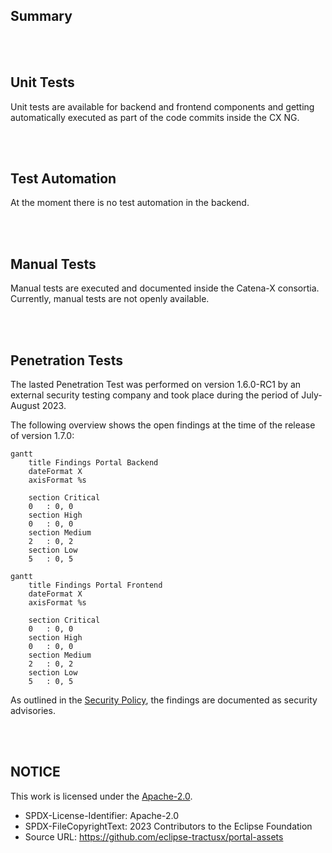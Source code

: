 ## Summary

<br>
<br>

## Unit Tests

Unit tests are available for backend and frontend components and getting automatically executed as part of the code commits inside the CX NG.

<br>
<br>

## Test Automation

At the moment there is no test automation in the backend.

<br>
<br>

## Manual Tests

Manual tests are executed and documented inside the Catena-X consortia. Currently, manual tests are not openly available.

<br>
<br>

## Penetration Tests

The lasted Penetration Test was performed on version 1.6.0-RC1 by an external security testing company and took place during the period of July-August 2023.

The following overview shows the open findings at the time of the release of version 1.7.0:

```mermaid
gantt
    title Findings Portal Backend
    dateFormat X
    axisFormat %s

    section Critical
    0   : 0, 0
    section High
    0   : 0, 0
    section Medium
    2   : 0, 2
    section Low
    5   : 0, 5

```

```mermaid
gantt
    title Findings Portal Frontend
    dateFormat X
    axisFormat %s

    section Critical
    0   : 0, 0
    section High
    0   : 0, 0
    section Medium
    2   : 0, 2
    section Low
    5   : 0, 5

```

As outlined in the [Security Policy](/SECURITY.md), the findings are documented as security advisories.

<br>
<br>

## NOTICE

This work is licensed under the [Apache-2.0](https://www.apache.org/licenses/LICENSE-2.0).

- SPDX-License-Identifier: Apache-2.0
- SPDX-FileCopyrightText: 2023 Contributors to the Eclipse Foundation
- Source URL: https://github.com/eclipse-tractusx/portal-assets
